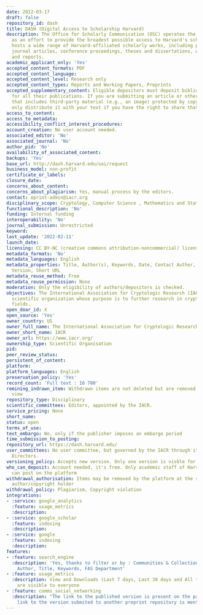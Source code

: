 ```yaml
---
date: 2022-03-17
draft: false
repository_id: dash
title: DASH (Digital Access to Scholarship Harvard)
description: The Office for Scholarly Communication (OSC) operates the DASH repository
  as an effort to provide the broadest possible access to Harvard's scholarship. DASH
  hosts a wide range of Harvard-affiliated scholarly works, including pre- and post-refereed
  journal articles, conference proceedings, theses and dissertations, working papers,
  and reports.
academic_applicant_only: 'Yes'
accepted_content_formats: PDF
accepted_content_language:
accepted_content_level: Research only
accepted_content_types: Reports and Working Papers, Preprints
accepted_supplementary_content: Eligible depositors must deposit bibliographic metadata
  for all their publications. If you are submitting an article or other work to DASH
  that includes third-party material (e.g., an image) protected by copyright, we can
  only distribute it with your text if you have the right to share that material.
access_to_content:
access_to_metadata:
accessibility_conflict_interest_procedures:
account_creation: No user account needed.
associated_editor: 'No'
associated_journal: 'No'
author_pid: 'No'
availability_of_associated_content:
backups: 'Yes'
base_url: http://dash.harvard.edu/oai/request
business_model: non-profit
certificate_or_labels:
closure_date:
concerns_about_content:
concerns_about_plagiarism: Yes, manual process by the editors.
contact: eprint-admin@iacr.org
disciplinary_scope: Cryptology, Computer Science , Mathematics and Statistics
functional_description: 'No'
funding: Internal funding
interoperability: 'No'
journal_submission: Unrestricted
keyword:
last_update: '2022-02-11'
launch_date:
licensing: CC BY-NC (creative commons attribution-noncommercial) license
metadata_formats: 'No'
metadata_languages: English
metadata_properties: Title, Author(s), Keywords, Date, Contact Author, Available format(s),
  Version, Short URL
metadata_reuse_method: Free
metadata_reuse_permission: None
moderation: Only the eligibility of authors/depositors is checked.
objectives: The International Association for Cryptologic Research (IACR) is a non-profit
  scientific organization whose purpose is to further research in cryptology and related
  fields.
open_doar_id: X
open_source: 'Yes'
owner_country: US
owner_full_name: The International Association for Cryptologic Research
owner_short_name: IACR
owner_url: https://www.iacr.org/
ownership_type: Scientific Organisation
pid:
peer_review_status:
persistent_of_content:
platform:
platform_languages: English
preservation_policy: 'Yes'
record_count: 'Full text : 16 700'
remining_indrawn_item: Withdrawn items are not deleted but are removed from public
  view
repository_type: Disciplinary
scientific_committees: Editors, appointed by the IACR.
service_pricing: None
short_name:
status: open
terms_of_use:
text_embargo: No, only if the publisher imposes an embargo period
time_submission_to_posting:
repository_url: https://dash.harvard.edu/
user_committees: No user committee, but governed by the IACR through its Board of
  Directors.
versioning_policy: Accepts new version. Only one version is visble for readers
who_can_deposit: Account needed, it's free. Only academic staff of Harvard University
  can post on the platform
withdrawal_authorisation: Items may be removed by the platform at the request of the
  author/copyright holder
withdrawal_policy: Plagiarism, Copyright violation
integrations:
- :service: google_analytics
  :feature: usage_metrics
  :description:
- :service: google_scholar
  :feature: indexing
  :description:
- :service: google
  :feature: indexing
  :description:
features:
- :feature: search_engine
  :description: 'Yes, thanks to filter or by : Communities & Collections, Issue Date,
    Author, Title, Keywords, FAS Department'
- :feature: usage_metrics
  :description: View and Downloads (Last 7 days, Last 30 days and All time statistics)
    are visible to everyone
- :feature: comms_social_networking
  :description: "The link to the published version is present on the page. Also the
    link to the version submited to another preprint repository is mentioned \L\L"
---
```



